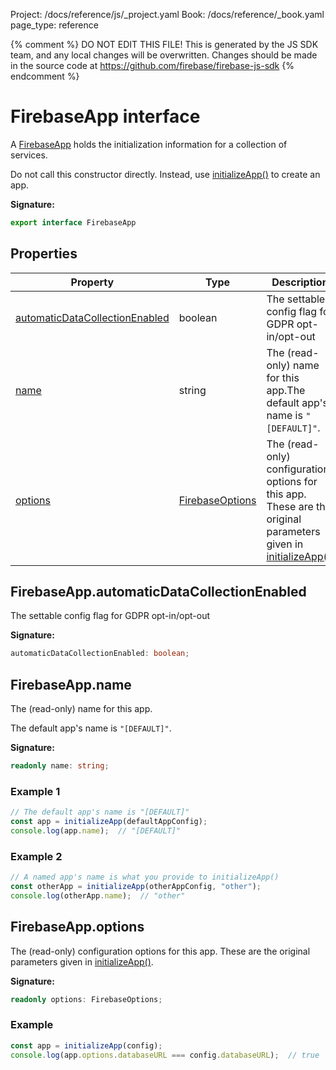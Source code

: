 Project: /docs/reference/js/_project.yaml
Book: /docs/reference/_book.yaml
page_type: reference

{% comment %}
DO NOT EDIT THIS FILE!
This is generated by the JS SDK team, and any local changes will be
overwritten. Changes should be made in the source code at
https://github.com/firebase/firebase-js-sdk
{% endcomment %}

# FirebaseApp interface
A [FirebaseApp](./app.firebaseapp.md#firebaseapp_interface) holds the initialization information for a collection of services.

Do not call this constructor directly. Instead, use [initializeApp()](./app.md#initializeapp) to create an app.

<b>Signature:</b>

```typescript
export interface FirebaseApp 
```

## Properties

|  Property | Type | Description |
|  --- | --- | --- |
|  [automaticDataCollectionEnabled](./app.firebaseapp.md#firebaseappautomaticdatacollectionenabled) | boolean | The settable config flag for GDPR opt-in/opt-out |
|  [name](./app.firebaseapp.md#firebaseappname) | string | The (read-only) name for this app.<!-- -->The default app's name is <code>&quot;[DEFAULT]&quot;</code>. |
|  [options](./app.firebaseapp.md#firebaseappoptions) | [FirebaseOptions](./app.firebaseoptions.md#firebaseoptions_interface) | The (read-only) configuration options for this app. These are the original parameters given in [initializeApp()](./app.md#initializeapp)<!-- -->. |

## FirebaseApp.automaticDataCollectionEnabled

The settable config flag for GDPR opt-in/opt-out

<b>Signature:</b>

```typescript
automaticDataCollectionEnabled: boolean;
```

## FirebaseApp.name

The (read-only) name for this app.

The default app's name is `"[DEFAULT]"`<!-- -->.

<b>Signature:</b>

```typescript
readonly name: string;
```

### Example 1


```javascript
// The default app's name is "[DEFAULT]"
const app = initializeApp(defaultAppConfig);
console.log(app.name);  // "[DEFAULT]"

```

### Example 2


```javascript
// A named app's name is what you provide to initializeApp()
const otherApp = initializeApp(otherAppConfig, "other");
console.log(otherApp.name);  // "other"

```

## FirebaseApp.options

The (read-only) configuration options for this app. These are the original parameters given in [initializeApp()](./app.md#initializeapp)<!-- -->.

<b>Signature:</b>

```typescript
readonly options: FirebaseOptions;
```

### Example


```javascript
const app = initializeApp(config);
console.log(app.options.databaseURL === config.databaseURL);  // true

```


